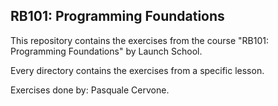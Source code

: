 ## RB101: Programming Foundations

This repository contains the exercises from the course "RB101: Programming Foundations" by Launch School.

Every directory contains the exercises from a specific lesson.

Exercises done by: Pasquale Cervone.

